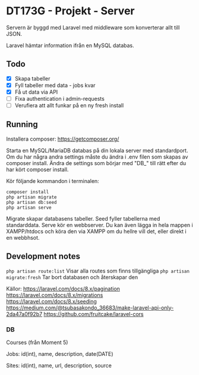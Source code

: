 # DT173G - Projekt - Server

Servern är byggd med Laravel med middleware som konverterar allt till JSON.

Laravel hämtar information ifrån en MySQL databas.

## Todo

* [X] Skapa tabeller
* [X] Fyll tabeller med data - jobs kvar
* [X] Få ut data via API
* [ ] Fixa authentication i admin-requests
* [ ] Verufiera att allt funkar på en ny fresh install

## Running

Installera composer: https://getcomposer.org/

Starta en MySQL/MariaDB databas på din lokala server med standardport. Om du har några andra settings måste du ändra i .env filen som skapas av composer install. Ändra de settings som börjar med "DB_" till rätt efter du har kört composer install.

Kör följande kommandon i terminalen:
```
composer install
php artisan migrate
php artisan db:seed
php artisan serve
```
Migrate skapar databasens tabeller. Seed fyller tabellerna med standarddata.
Serve kör en webbserver. Du kan även lägga in hela mappen i XAMPP/htdocs och köra den via XAMPP om du hellre vill det, eller direkt i en webbhsot.

## Development notes

```php artisan route:list``` Visar alla routes som finns tillgängliga
```php artisan migrate:fresh``` Tar bort databasen och återskapar den

Källor:
https://laravel.com/docs/8.x/pagination
https://laravel.com/docs/8.x/migrations
https://laravel.com/docs/8.x/seeding
https://medium.com/@tsubasakondo_36683/make-laravel-api-only-2da47a0f92b7
https://github.com/fruitcake/laravel-cors

### DB

Courses (från Moment 5)

Jobs: id(int), name, description, date(DATE)

Sites: id(int), name, url, description, source
